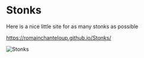 # Stonks
Here is a nice little site for as many stonks as possible

https://romainchanteloup.github.io/Stonks/

![Stonks](https://user-images.githubusercontent.com/28712517/111043878-63fbfa80-8445-11eb-8669-d3ef1212dc73.png)

